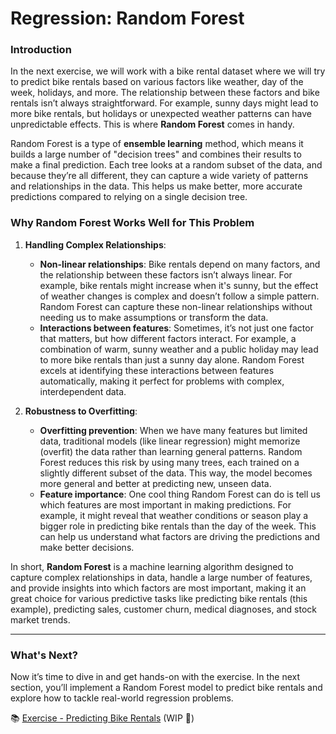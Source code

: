 # Regression: Random Forest

### Introduction

In the next exercise, we will work with a bike rental dataset where we will try to predict bike rentals based on various factors like weather, day of the week, holidays, and more. The relationship between these factors and bike rentals isn’t always straightforward. For example, sunny days might lead to more bike rentals, but holidays or unexpected weather patterns can have unpredictable effects. This is where **Random Forest** comes in handy.

Random Forest is a type of **ensemble learning** method, which means it builds a large number of "decision trees" and combines their results to make a final prediction. Each tree looks at a random subset of the data, and because they’re all different, they can capture a wide variety of patterns and relationships in the data. This helps us make better, more accurate predictions compared to relying on a single decision tree.

### Why Random Forest Works Well for This Problem

1. **Handling Complex Relationships**:
   - **Non-linear relationships**: Bike rentals depend on many factors, and the relationship between these factors isn’t always linear. For example, bike rentals might increase when it's sunny, but the effect of weather changes is complex and doesn’t follow a simple pattern. Random Forest can capture these non-linear relationships without needing us to make assumptions or transform the data.
   - **Interactions between features**: Sometimes, it’s not just one factor that matters, but how different factors interact. For example, a combination of warm, sunny weather and a public holiday may lead to more bike rentals than just a sunny day alone. Random Forest excels at identifying these interactions between features automatically, making it perfect for problems with complex, interdependent data.

2. **Robustness to Overfitting**:
   - **Overfitting prevention**: When we have many features but limited data, traditional models (like linear regression) might memorize (overfit) the data rather than learning general patterns. Random Forest reduces this risk by using many trees, each trained on a slightly different subset of the data. This way, the model becomes more general and better at predicting new, unseen data.
   - **Feature importance**: One cool thing Random Forest can do is tell us which features are most important in making predictions. For example, it might reveal that weather conditions or season play a bigger role in predicting bike rentals than the day of the week. This can help us understand what factors are driving the predictions and make better decisions.

In short, **Random Forest** is a machine learning algorithm designed to capture complex relationships in data, handle a large number of features, and provide insights into which factors are most important, making it an great choice for various predictive tasks like predicting bike rentals (this example), predicting sales, customer churn, medical diagnoses, and stock market trends.

---
### What's Next?

Now it’s time to dive in and get hands-on with the exercise. In the next section, you’ll implement a Random Forest model to predict bike rentals and explore how to tackle real-world regression problems.

 📚 [Exercise - Predicting Bike Rentals](./random-forest.ipynb) (WIP 🚧)